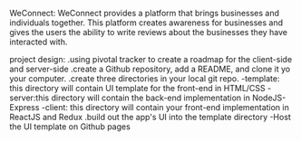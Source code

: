 WeConnect:
WeConnect provides a platform that brings businesses and individuals together. 
This platform creates awareness for businesses and gives the users the ability to write reviews about the businesses they have interacted with. 

project design:
.using pivotal tracker to create a roadmap for the client-side and server-side
.create a Github repository, add a README, and clone it yo your computer.
.create three directories in your local git repo.
-template: this directory will contain UI template for the front-end in HTML/CSS
-server:this directory will contain the back-end implementation in NodeJS-Express
-client: this directory will contain your front-end implementation in ReactJS and Redux
.build out the app's UI into the template directory 
-Host the UI template on Github pages

